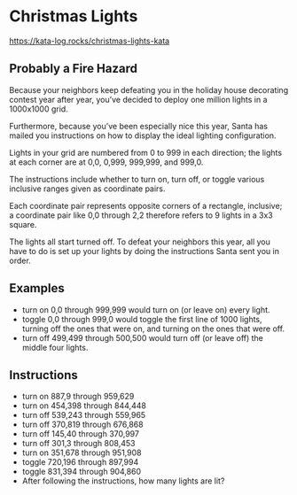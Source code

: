 # Christmas Lights
https://kata-log.rocks/christmas-lights-kata

## Probably a Fire Hazard
Because your neighbors keep defeating you in the holiday house decorating contest year after year, you’ve decided to deploy one million lights in a 1000x1000 grid. 

Furthermore, because you’ve been especially nice this year, Santa has mailed you instructions on how to display the ideal lighting configuration.

Lights in your grid are numbered from 0 to 999 in each direction; the lights at each corner are at 0,0, 0,999, 999,999, and 999,0. 

The instructions include whether to turn on, turn off, or toggle various inclusive ranges given as coordinate pairs. 

Each coordinate pair represents opposite corners of a rectangle, inclusive; a coordinate pair like 0,0 through 2,2 therefore refers to 9 lights in a 3x3 square. 

The lights all start turned off. To defeat your neighbors this year, all you have to do is set up your lights by doing the instructions Santa sent you in order.

## Examples
- turn on 0,0 through 999,999 would turn on (or leave on) every light.
- toggle 0,0 through 999,0 would toggle the first line of 1000 lights, turning off the ones that were on, and turning on the ones that were off.
- turn off 499,499 through 500,500 would turn off (or leave off) the middle four lights.
## Instructions
- turn on 887,9 through 959,629
- turn on 454,398 through 844,448
- turn off 539,243 through 559,965
- turn off 370,819 through 676,868
- turn off 145,40 through 370,997
- turn off 301,3 through 808,453
- turn on 351,678 through 951,908
- toggle 720,196 through 897,994
- toggle 831,394 through 904,860
- After following the instructions, how many lights are lit?